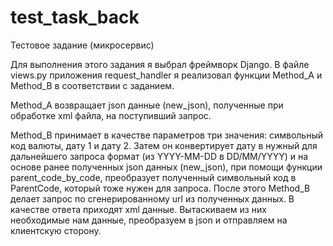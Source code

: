 # test_task_back

Тестовое задание (микросервис)

Для выполнения этого задания я выбрал фреймворк Django. В файле views.py приложения request_handler я реализовал функции Method_A и Method_B в соответствии с заданием.

Method_A возвращает json данные (new_json), полученные при обработке xml файла, на поступивший запрос.

Method_B принимает в качестве параметров три значения: символьный код валюты, дату 1 и дату 2. Затем он конвертирует дату в нужный для дальнейшего запроса формат (из YYYY-MM-DD в DD/MM/YYYY) и на основе ранее полученных json данных (new_json), при помощи функции parent_code_by_code, преобразует полученный символьный код в ParentCode, который тоже нужен для запроса. После этого Method_B делает запрос по сгенерированному url из полученных данных. В качестве ответа приходят xml данные. Вытаскиваем из них необходимые нам данные, преобразуем в json и отправляем на клиентскую сторону.


